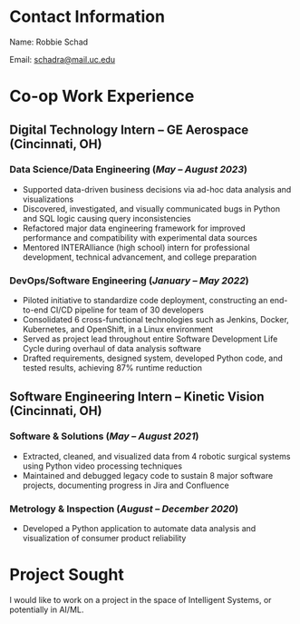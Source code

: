 # Contact Information
Name: Robbie Schad

Email: schadra@mail.uc.edu

# Co-op Work Experience
## Digital Technology Intern – GE Aerospace (Cincinnati, OH)

### Data Science/Data Engineering (_May – August 2023_)
- Supported data-driven business decisions via ad-hoc data analysis and visualizations
- Discovered, investigated, and visually communicated bugs in Python and SQL logic causing query inconsistencies
- Refactored major data engineering framework for improved performance and compatibility with experimental data sources
- Mentored INTERAlliance (high school) intern for professional development, technical advancement, and college preparation

### DevOps/Software Engineering (_January – May 2022_)
- Piloted initiative to standardize code deployment, constructing an end-to-end CI/CD pipeline for team of 30 developers
- Consolidated 6 cross-functional technologies such as Jenkins, Docker, Kubernetes, and OpenShift, in a Linux environment
- Served as project lead throughout entire Software Development Life Cycle during overhaul of data analysis software
- Drafted requirements, designed system, developed Python code, and tested results, achieving 87% runtime reduction

## Software Engineering Intern – Kinetic Vision (Cincinnati, OH) 
### Software & Solutions (_May – August 2021_)
- Extracted, cleaned, and visualized data from 4 robotic surgical systems using Python video processing techniques
- Maintained and debugged legacy code to sustain 8 major software projects, documenting progress in Jira and Confluence
### Metrology & Inspection (_August – December 2020_)
- Developed a Python application to automate data analysis and visualization of consumer product reliability

# Project Sought
I would like to work on a project in the space of Intelligent Systems, or potentially in AI/ML. 
